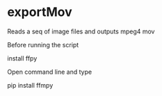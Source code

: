 # exportMov
Reads a seq of image files and outputs mpeg4 mov

Before running the script

install ffpy

Open command line and type

pip install ffmpy
